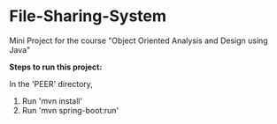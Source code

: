 # File-Sharing-System
Mini Project for the course "Object Oriented Analysis and Design using Java"

**Steps to run this project:**

In the 'PEER' directory, 
  1. Run 'mvn install'
  2. Run 'mvn spring-boot:run'
